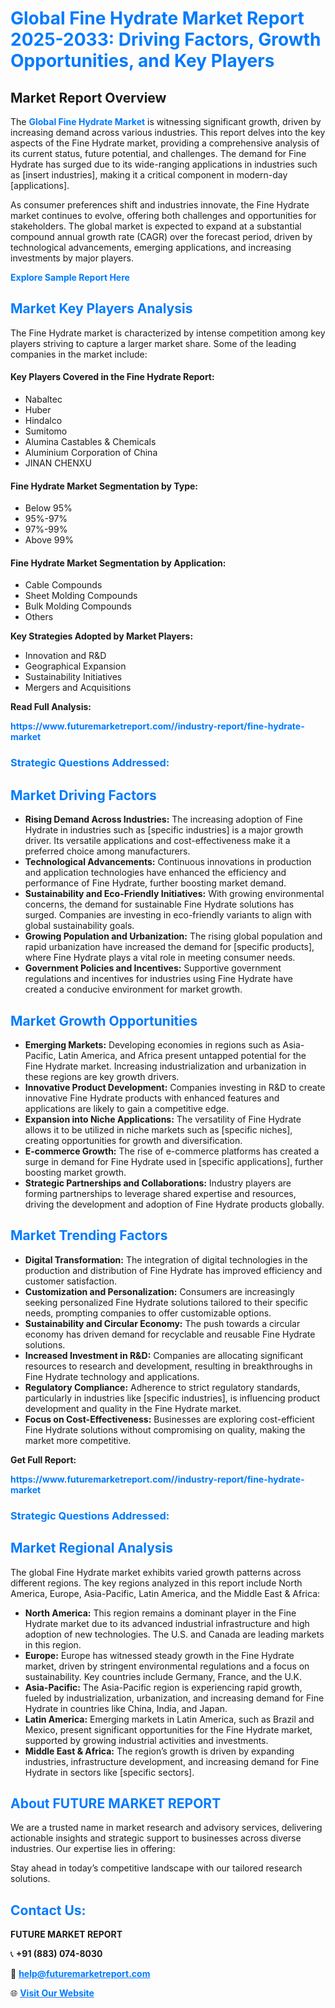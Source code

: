 <h1 style="color: #007BFF;">Global Fine Hydrate Market Report 2025-2033: Driving Factors, Growth Opportunities, and Key Players</h1>

<section id="overview">
<h2>Market Report Overview</h2>
<p>The <a href="https://www.futuremarketreport.com//industry-report/fine-hydrate-market" style="color: #007BFF; text-decoration: none;"><strong>Global Fine Hydrate Market</strong></a> is witnessing significant growth, driven by increasing demand across various industries. This report delves into the key aspects of the Fine Hydrate market, providing a comprehensive analysis of its current status, future potential, and challenges. The demand for Fine Hydrate has surged due to its wide-ranging applications in industries such as [insert industries], making it a critical component in modern-day [applications].</p>
<p>As consumer preferences shift and industries innovate, the Fine Hydrate market continues to evolve, offering both challenges and opportunities for stakeholders. The global market is expected to expand at a substantial compound annual growth rate (CAGR) over the forecast period, driven by technological advancements, emerging applications, and increasing investments by major players.</p>
</section>

<section id="overview">
<p><a href="https://www.futuremarketreport.com//request-sample/reportId=54366" style="color: #007BFF; text-decoration: none;"><strong>Explore Sample Report Here</strong></a></p>
</section>

<section id="key-players">
<h2 style="color: #007BFF;">Market Key Players Analysis</h2>
<p>The Fine Hydrate market is characterized by intense competition among key players striving to capture a larger market share. Some of the leading companies in the market include:</p>
<h4>Key Players Covered in the Fine Hydrate Report:</h4>
<ul><li>Nabaltec</li><li>Huber</li><li>Hindalco</li><li>Sumitomo</li><li>Alumina Castables &amp; Chemicals</li><li>Aluminium Corporation of China</li><li>JINAN CHENXU</li></ul>
<h4>Fine Hydrate Market Segmentation by Type:</h4>
<ul><li>Below 95%</li><li>95%-97%</li><li>97%-99%</li><li>Above 99%</li></ul>

<h4>Fine Hydrate Market Segmentation by Application:</h4>
<ul><li>Cable Compounds</li><li>Sheet Molding Compounds</li><li>Bulk Molding Compounds</li><li>Others</li></ul>
<p><strong>Key Strategies Adopted by Market Players:</strong></p>
<ul>
<li>Innovation and R&D</li>
<li>Geographical Expansion</li>
<li>Sustainability Initiatives</li>
<li>Mergers and Acquisitions</li>
</ul>
</section>

<section>
<p><strong>Read Full Analysis: </strong></p><a href="https://www.futuremarketreport.com//industry-report/fine-hydrate-market" style="color: #007BFF; text-decoration: none;"><strong>https://www.futuremarketreport.com//industry-report/fine-hydrate-market</strong></a>
<h3 style="color: #007BFF;">Strategic Questions Addressed:</h3>
</section>

<section id="driving-factors">
<h2 style="color: #007BFF;">Market Driving Factors</h2>
<ul>
<li><strong>Rising Demand Across Industries:</strong> The increasing adoption of Fine Hydrate in industries such as [specific industries] is a major growth driver. Its versatile applications and cost-effectiveness make it a preferred choice among manufacturers.</li>
<li><strong>Technological Advancements:</strong> Continuous innovations in production and application technologies have enhanced the efficiency and performance of Fine Hydrate, further boosting market demand.</li>
<li><strong>Sustainability and Eco-Friendly Initiatives:</strong> With growing environmental concerns, the demand for sustainable Fine Hydrate solutions has surged. Companies are investing in eco-friendly variants to align with global sustainability goals.</li>
<li><strong>Growing Population and Urbanization:</strong> The rising global population and rapid urbanization have increased the demand for [specific products], where Fine Hydrate plays a vital role in meeting consumer needs.</li>
<li><strong>Government Policies and Incentives:</strong> Supportive government regulations and incentives for industries using Fine Hydrate have created a conducive environment for market growth.</li>
</ul>
</section>

<section id="growth-opportunities">
<h2 style="color: #007BFF;">Market Growth Opportunities</h2>
<ul>
<li><strong>Emerging Markets:</strong> Developing economies in regions such as Asia-Pacific, Latin America, and Africa present untapped potential for the Fine Hydrate market. Increasing industrialization and urbanization in these regions are key growth drivers.</li>
<li><strong>Innovative Product Development:</strong> Companies investing in R&D to create innovative Fine Hydrate products with enhanced features and applications are likely to gain a competitive edge.</li>
<li><strong>Expansion into Niche Applications:</strong> The versatility of Fine Hydrate allows it to be utilized in niche markets such as [specific niches], creating opportunities for growth and diversification.</li>
<li><strong>E-commerce Growth:</strong> The rise of e-commerce platforms has created a surge in demand for Fine Hydrate used in [specific applications], further boosting market growth.</li>
<li><strong>Strategic Partnerships and Collaborations:</strong> Industry players are forming partnerships to leverage shared expertise and resources, driving the development and adoption of Fine Hydrate products globally.</li>
</ul>
</section>

<section id="trending-factors">
<h2 style="color: #007BFF;">Market Trending Factors</h2>
<ul>
<li><strong>Digital Transformation:</strong> The integration of digital technologies in the production and distribution of Fine Hydrate has improved efficiency and customer satisfaction.</li>
<li><strong>Customization and Personalization:</strong> Consumers are increasingly seeking personalized Fine Hydrate solutions tailored to their specific needs, prompting companies to offer customizable options.</li>
<li><strong>Sustainability and Circular Economy:</strong> The push towards a circular economy has driven demand for recyclable and reusable Fine Hydrate solutions.</li>
<li><strong>Increased Investment in R&D:</strong> Companies are allocating significant resources to research and development, resulting in breakthroughs in Fine Hydrate technology and applications.</li>
<li><strong>Regulatory Compliance:</strong> Adherence to strict regulatory standards, particularly in industries like [specific industries], is influencing product development and quality in the Fine Hydrate market.</li>
<li><strong>Focus on Cost-Effectiveness:</strong> Businesses are exploring cost-efficient Fine Hydrate solutions without compromising on quality, making the market more competitive.</li>
</ul>
</section>

<section>
<p><strong>Get Full Report: </strong></p><a href="https://www.futuremarketreport.com//industry-report/fine-hydrate-market" style="color: #007BFF; text-decoration: none;"><strong>https://www.futuremarketreport.com//industry-report/fine-hydrate-market</strong></a>
<h3 style="color: #007BFF;">Strategic Questions Addressed:</h3>
</section>


<section id="regional-analysis">
<h2 style="color: #007BFF;">Market Regional Analysis</h2>
<p>The global Fine Hydrate market exhibits varied growth patterns across different regions. The key regions analyzed in this report include North America, Europe, Asia-Pacific, Latin America, and the Middle East & Africa:</p>
<ul>
<li><strong>North America:</strong> This region remains a dominant player in the Fine Hydrate market due to its advanced industrial infrastructure and high adoption of new technologies. The U.S. and Canada are leading markets in this region.</li>
<li><strong>Europe:</strong> Europe has witnessed steady growth in the Fine Hydrate market, driven by stringent environmental regulations and a focus on sustainability. Key countries include Germany, France, and the U.K.</li>
<li><strong>Asia-Pacific:</strong> The Asia-Pacific region is experiencing rapid growth, fueled by industrialization, urbanization, and increasing demand for Fine Hydrate in countries like China, India, and Japan.</li>
<li><strong>Latin America:</strong> Emerging markets in Latin America, such as Brazil and Mexico, present significant opportunities for the Fine Hydrate market, supported by growing industrial activities and investments.</li>
<li><strong>Middle East & Africa:</strong> The region’s growth is driven by expanding industries, infrastructure development, and increasing demand for Fine Hydrate in sectors like [specific sectors].</li>
</ul>
</section>

<footer>
<h2 style="color: #007BFF;">About FUTURE MARKET REPORT</h2>
<p>We are a trusted name in market research and advisory services, delivering actionable insights and strategic support to businesses across diverse industries. Our expertise lies in offering:</p>

<p>Stay ahead in today’s competitive landscape with our tailored research solutions.</p>

<h2 style="color: #007BFF;">Contact Us:</h2>
<p><strong>FUTURE MARKET REPORT</strong></p>
<p>📞 <strong>+91 (883) 074-8030</strong></p>
<p>📧 <strong><a href="mailto:help@futuremarketreport.com" style="color: #007BFF;">help@futuremarketreport.com</a></strong></p>
<p>🌐 <strong><a href="https://www.futuremarketreport.com/" style="color: #007BFF;">Visit Our Website</a></strong></p>
</footer>